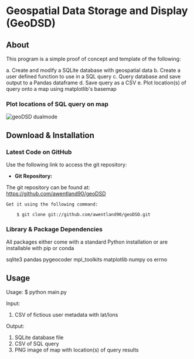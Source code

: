 Geospatial Data Storage and Display (GeoDSD)
=========

About
--------
This program is a simple proof of concept and template of the following:

a. Create and modify a SQLite database with geospatial data
b. Create a user defined function to use in a SQL query
c. Query database and save output to a Pandas dataframe
d. Save query as a CSV
e. Plot location(s) of query onto a map using matplotlib's basemap

### Plot locations of SQL query on map

![geoDSD dualmode](https://github.com/awentland90/geoDSD/tree/master/images/query_plot_results.png)


Download & Installation
--------

### Latest Code on GitHub

Use the following link to access the git repository:

*   **Git Repository:**

   The git repository can be found at: <https://github.com/awentland90/geoDSD>
   
    Get it using the following command:

        $ git clone git://github.com/awentland90/geoDSD.git

### Library & Package Dependencies
All packages either come with a standard Python installation or are installable with pip or conda

sqlite3
pandas
pygeocoder
mpl_toolkits
matplotlib
numpy
os
errno


Usage
--------

Usage:
$ python main.py

Input:
1. CSV of fictious user metadata with lat/lons

Output:
1. SQLite database file
2. CSV of SQL query
3. PNG image of map with location(s) of query results
